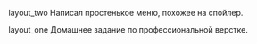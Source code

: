 layout_two
Написал простенькое меню, похожее на спойлер.

layout_one
Домашнее задание по профессиональной верстке.